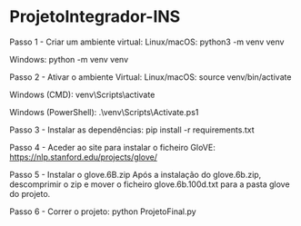# ProjetoIntegrador-INS
Passo 1 - Criar um ambiente virtual:
Linux/macOS:
python3 -m venv venv

Windows:
python -m venv venv

Passo 2 - Ativar o ambiente Virtual:
Linux/macOS:
source venv/bin/activate

Windows (CMD):
venv\Scripts\activate

Windows (PowerShell):
.\venv\Scripts\Activate.ps1


Passo 3 - Instalar as dependências:
pip install -r requirements.txt

Passo 4 - Aceder ao site para instalar o ficheiro GloVE:
https://nlp.stanford.edu/projects/glove/

Passo 5 - Instalar o glove.6B.zip
Após a instalação do glove.6b.zip, descomprimir o zip e mover o ficheiro glove.6b.100d.txt para a pasta glove do projeto.

Passo 6 - Correr o projeto:
python ProjetoFinal.py


